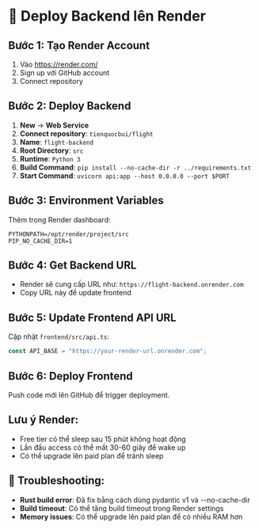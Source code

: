 # 🎨 Deploy Backend lên Render

## Bước 1: Tạo Render Account
1. Vào https://render.com/
2. Sign up với GitHub account
3. Connect repository

## Bước 2: Deploy Backend
1. **New** → **Web Service**
2. **Connect repository**: `tienquocbui/flight`
3. **Name**: `flight-backend`
4. **Root Directory**: `src`
5. **Runtime**: `Python 3`
6. **Build Command**: `pip install --no-cache-dir -r ../requirements.txt`
7. **Start Command**: `uvicorn api:app --host 0.0.0.0 --port $PORT`

## Bước 3: Environment Variables
Thêm trong Render dashboard:
```
PYTHONPATH=/opt/render/project/src
PIP_NO_CACHE_DIR=1
```

## Bước 4: Get Backend URL
- Render sẽ cung cấp URL như: `https://flight-backend.onrender.com`
- Copy URL này để update frontend

## Bước 5: Update Frontend API URL
Cập nhật `frontend/src/api.ts`:
```typescript
const API_BASE = "https://your-render-url.onrender.com";
```

## Bước 6: Deploy Frontend
Push code mới lên GitHub để trigger deployment.

## Lưu ý Render:
- Free tier có thể sleep sau 15 phút không hoạt động
- Lần đầu access có thể mất 30-60 giây để wake up
- Có thể upgrade lên paid plan để tránh sleep

## 🔧 Troubleshooting:
- **Rust build error**: Đã fix bằng cách dùng pydantic v1 và --no-cache-dir
- **Build timeout**: Có thể tăng build timeout trong Render settings
- **Memory issues**: Có thể upgrade lên paid plan để có nhiều RAM hơn 